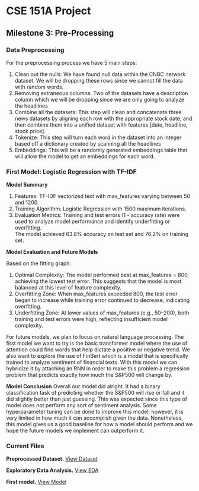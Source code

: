 # CSE 151A Project
## Milestone 3: Pre-Processing

### Data Preprocessing
For the preprocessing process we have 5 main steps:
1. Clean out the nulls: We have found null data within the CNBC network dataset. We will be dropping these rows since we cannot fill the data with random words. 
2. Removing extraneous columns: Two of the datasets have a description column which we will be dropping since we are only going to analyze the headlines
3. Combine all the datasets: This step will clean and concatenate three news datasets by aligning each row with the appropriate stock date, and then combine them into a unified dataset with features [date, headline, stock price].
4. Tokenize: This step will turn each word in the dataset into an integer based off a dictionary created by scanning all the headlines
5. Embeddings: This will be a randomly generated embeddings table that will allow the model to get an embeddings for each word. 

### First Model: Logistic Regression with TF-IDF  
**Model Summary**
1. Features: TF-IDF vectorized text with max_features varying between 50 and 1200.
2. Training Algorithm: Logistic Regression with 1500 maximum iterations.
3. Evaluation Metrics: Training and test errors (1 - accuracy rate) were used to analyze model performance and identify underfitting or overfitting.  
The model achieved 63.8% accuracy on test set and 76.2% on training set.


**Model Evaluation and Future Models**

Based on the fitting graph:

1. Optimal Complexity: The model performed best at max_features = 800, achieving the lowest test error. This suggests that the model is most balanced at this level of feature complexity.
2. Overfitting Zone: When max_features exceeded 800, the test error began to increase while training error continued to decrease, indicating overfitting.
3. Underfitting Zone: At lower values of max_features (e.g., 50–200), both training and test errors were high, reflecting insufficient model complexity.

For future models, we plan to focus on natural language processing. The first model we want to try is the basic transformer model where the use of attention could find words that help dictate a positive or negative trend. We also want to explore the use of FinBert which is a model that is specifically trained to analyze sentiment of financial texts. With this model we can hybridize it by attaching an RNN in order to make this problem a regression problem that predicts exactly how much the S&P500 will change by. 

**Model Conclusion**
Overall our model did alright. It had a binary classification task of predicting whether the S&P500 will rise or fall and it did slightly better than just guessing. This was expected since this type of model does not perform any sort of sentiment analysis. Some hyperparameter tuning can be done to improve this model; however, it is very limited in how much it can accomplish given the data. Nonetheless, this model gives us a good baseline for how a model should perform and we hope the future models we implement can outperform it.  


### Current Files
**Preprocessed Dataset.** [View Dataset](dataset/final_dataset.csv)

**Exploratory Data Analysis.** [View EDA](EDA.ipynb)

**First model.** [View Model](Model1.ipynb)
